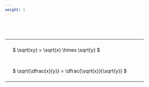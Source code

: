 ```yaml
---
weight: 1
---
```


#  
<br>
<style type="text/css">
#T_e0afc th.col_heading {
  text-align: left;
  font-size: 1em;
}
#T_e0afc td {
  text-align: left;
  font-size: 1em;
  padding: 1.5em;
}
#T_e0afc_row0_col0, #T_e0afc_row1_col0 {
  width: 400px;
  white-space: pre-wrap;
}
</style>
<table id="T_e0afc">
  <thead>
  </thead>
  <tbody>
    <tr>
      <td id="T_e0afc_row0_col0" class="data row0 col0" >$ \sqrt{xy} = \sqrt{x} \times \sqrt{y} $</td>
    </tr>
    <tr>
      <td id="T_e0afc_row1_col0" class="data row1 col0" >$ \sqrt{\dfrac{x}{y}} = \dfrac{\sqrt{x}}{\sqrt{y}} $</td>
    </tr>
  </tbody>
</table>
